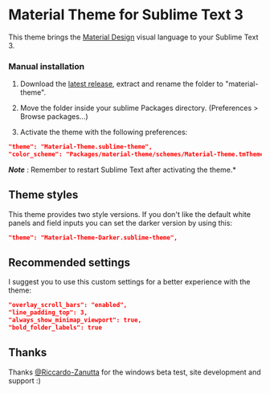 # Material Theme for Sublime Text 3
This theme brings the [Material Design](http://www.google.com/design/) visual language to your Sublime Text 3.


<!-- ### Easy installation
You can install this awesome theme through the [Package Control](https://packagecontrol.io/installation). Search for *"Material Theme"*, install, **restart Sublime Text** and enjoy! -->


### Manual installation
1. Download the [latest release](https://github.com/equinusocio/material-theme/releases/latest), extract and rename the folder to "material-theme".

2. Move the folder inside your sublime Packages directory. (Preferences > Browse packages...)

3. Activate the theme with the following preferences:

```json
"theme": "Material-Theme.sublime-theme",
"color_scheme": "Packages/material-theme/schemes/Material-Theme.tmTheme",
```

***Note*** : Remember to restart Sublime Text after activating the theme.*


## Theme styles
This theme provides two style versions. If you don't like the default white panels and field inputs you can set the darker version by using this:

```json
"theme": "Material-Theme-Darker.sublime-theme",
```
 
## Recommended settings
I suggest you to use this custom settings for a better experience with the theme:

```json
"overlay_scroll_bars": "enabled",
"line_padding_top": 3,
"always_show_minimap_viewport": true,
"bold_folder_labels": true
```


## Thanks
Thanks [@Riccardo-Zanutta](https://github.com/Riccardo-Zanutta) for the windows beta test, site development and support :)